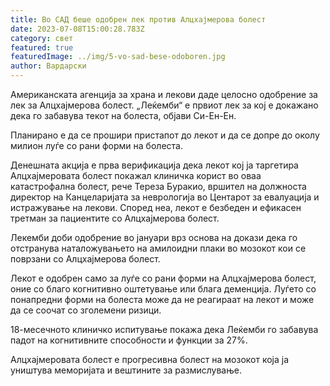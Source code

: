 ```yaml
---
title: Во САД беше одобрен лек против Алцхајмерова болест
date: 2023-07-08T15:00:28.783Z
category: свет
featured: true
featuredImage: ../img/5-vo-sad-bese-odoboren.jpg
author: Вардарски
---
```

Американската агенција за храна и лекови даде целосно одобрение за лек за Алцхајмерова болест. „Леќемби“ е првиот лек за кој е докажано дека го забавува текот на болеста, објави Си-Ен-Ен.

Планирано е да се прошири пристапот до лекот и да се допре до околу милион луѓе со рани форми на болеста.

Денешната акција е прва верификација дека лекот кој ја таргетира Алцхајмеровата болест покажал клиничка корист во оваа катастрофална болест, рече Тереза ​​Буракио, вршител на должноста директор на Канцеларијата за неврологија во Центарот за евалуација и истражување на лекови. Според неа, лекот е безбеден и ефикасен третман за пациентите со Алцхајмерова болест.

Лекемби доби одобрение во јануари врз основа на докази дека го отстранува наталожувањето на амилоидни плаки во мозокот кои се поврзани со Алцхајмерова болест.

Лекот е одобрен само за луѓе со рани форми на Алцхајмерова болест, оние со благо когнитивно оштетување или блага деменција. Луѓето со понапредни форми на болеста може да не реагираат на лекот и може да се соочат со зголемени ризици.

18-месечното клиничко испитување покажа дека Леќемби го забавува падот на когнитивните способности и функции за 27%.

Алцхајмеровата болест е прогресивна болест на мозокот која ја уништува меморијата и вештините за размислување.
